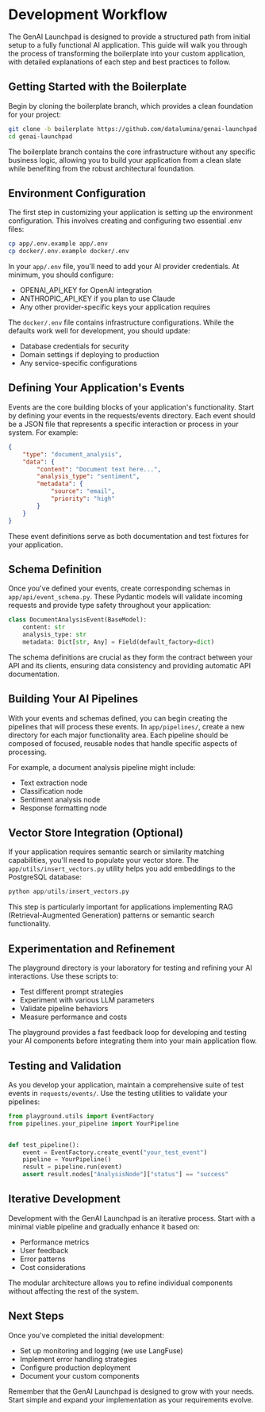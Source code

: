 # Development Workflow

The GenAI Launchpad is designed to provide a structured path from initial setup to a fully functional AI application. This guide will walk you through the process of transforming the boilerplate into your custom application, with detailed explanations of each step and best practices to follow.

## Getting Started with the Boilerplate

Begin by cloning the boilerplate branch, which provides a clean foundation for your project:

```bash
git clone -b boilerplate https://github.com/datalumina/genai-launchpad.git
cd genai-launchpad
```

The boilerplate branch contains the core infrastructure without any specific business logic, allowing you to build your application from a clean slate while benefiting from the robust architectural foundation.

## Environment Configuration

The first step in customizing your application is setting up the environment configuration. This involves creating and configuring two essential .env files:

```bash
cp app/.env.example app/.env
cp docker/.env.example docker/.env
```

In your `app/.env` file, you'll need to add your AI provider credentials. At minimum, you should configure:

- OPENAI_API_KEY for OpenAI integration
- ANTHROPIC_API_KEY if you plan to use Claude
- Any other provider-specific keys your application requires

The `docker/.env` file contains infrastructure configurations. While the defaults work well for development, you should update:

- Database credentials for security
- Domain settings if deploying to production
- Any service-specific configurations

## Defining Your Application's Events

Events are the core building blocks of your application's functionality. Start by defining your events in the requests/events directory. Each event should be a JSON file that represents a specific interaction or process in your system. For example:

```json
{
    "type": "document_analysis",
    "data": {
        "content": "Document text here...",
        "analysis_type": "sentiment",
        "metadata": {
            "source": "email",
            "priority": "high"
        }
    }
}
```

These event definitions serve as both documentation and test fixtures for your application.

## Schema Definition

Once you've defined your events, create corresponding schemas in `app/api/event_schema.py`. These Pydantic models will validate incoming requests and provide type safety throughout your application:

```python
class DocumentAnalysisEvent(BaseModel):
    content: str
    analysis_type: str
    metadata: Dict[str, Any] = Field(default_factory=dict)
```

The schema definitions are crucial as they form the contract between your API and its clients, ensuring data consistency and providing automatic API documentation.

## Building Your AI Pipelines

With your events and schemas defined, you can begin creating the pipelines that will process these events. In `app/pipelines/`, create a new directory for each major functionality area. Each pipeline should be composed of focused, reusable nodes that handle specific aspects of processing.

For example, a document analysis pipeline might include:

- Text extraction node
- Classification node
- Sentiment analysis node
- Response formatting node

## Vector Store Integration (Optional)

If your application requires semantic search or similarity matching capabilities, you'll need to populate your vector store. The `app/utils/insert_vectors.py` utility helps you add embeddings to the PostgreSQL database:

```python
python app/utils/insert_vectors.py
```

This step is particularly important for applications implementing RAG (Retrieval-Augmented Generation) patterns or semantic search functionality.

## Experimentation and Refinement

The playground directory is your laboratory for testing and refining your AI interactions. Use these scripts to:

- Test different prompt strategies
- Experiment with various LLM parameters
- Validate pipeline behaviors
- Measure performance and costs

The playground provides a fast feedback loop for developing and testing your AI components before integrating them into your main application flow.

## Testing and Validation

As you develop your application, maintain a comprehensive suite of test events in `requests/events/`. Use the testing utilities to validate your pipelines:

```python
from playground.utils import EventFactory
from pipelines.your_pipeline import YourPipeline


def test_pipeline():
    event = EventFactory.create_event("your_test_event")
    pipeline = YourPipeline()
    result = pipeline.run(event)
    assert result.nodes["AnalysisNode"]["status"] == "success"
```

## Iterative Development

Development with the GenAI Launchpad is an iterative process. Start with a minimal viable pipeline and gradually enhance it based on:

- Performance metrics
- User feedback
- Error patterns
- Cost considerations

The modular architecture allows you to refine individual components without affecting the rest of the system.

## Next Steps

Once you've completed the initial development:

- Set up monitoring and logging (we use LangFuse)
- Implement error handling strategies
- Configure production deployment
- Document your custom components

Remember that the GenAI Launchpad is designed to grow with your needs. Start simple and expand your implementation as your requirements evolve.
